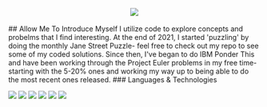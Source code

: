 <!--- <p align="center">
    <a href="https://www.linkedin.com/in/evansemet/" target="_blank"><img src="linkedinlogo.png" width="40" height="40"></a>
    &nbsp;&nbsp;&nbsp;&nbsp;&nbsp;&nbsp;&nbsp;&nbsp;
    <a href="mailto:evancsemet@gmail.com"><img src="gmaillogo.webp" width="40" height="40"></a>
    &nbsp;&nbsp;&nbsp;&nbsp;&nbsp;&nbsp;&nbsp;&nbsp;
    <a href="https://math.stackexchange.com/users/1054197/evan-semet" target="_blank"><img src="mathselogo.png" width="40" height="40"></a>
    &nbsp;&nbsp;&nbsp;&nbsp;&nbsp;&nbsp;&nbsp;&nbsp;
    <a href="https://stackoverflow.com/users/17670386/evan-semet" target="_blank"><img src="stackoverflowlogo.png" width="40" height="40"></a>
</p> ---!>

<p align="center">
    <img src="https://profile-counter.glitch.me/evansemet/count.svg" /> 
</p>


## Allow Me To Introduce Myself

I utilize code to explore concepts and probelms that I find interesting. At the end of 2021, I started 'puzzling' by doing the monthly Jane Street Puzzle- feel free to check out my repo to see some of my coded solutions. Since then, I've began to do IBM Ponder This and have been working through the Project Euler problems in my free time- starting with the 5-20% ones and working my way up to being able to do the most recent ones released.



### Languages & Technologies
<p>
  <img src="https://img.shields.io/badge/c++-%2300599C.svg?style=For-the-badge&logo=c%2B%2B&logoColor=white" />
  <img src="https://img.shields.io/badge/python-3670A0?style=For-the-badge&logo=python&logoColor=ffdd54" />
  <img src="https://img.shields.io/badge/numpy-%23013243.svg?style=For-the-badge&logo=numpy&logoColor=white" />
  <img src="https://img.shields.io/badge/pandas-%23150458.svg?style=For-the-badge&logo=pandas&logoColor=white" />
  <img src="https://img.shields.io/badge/Plotly-%233F4F75.svg?style=For-the-badge&logo=plotly&logoColor=white" />
  <img src="https://img.shields.io/badge/Matplotlib-%23ffffff.svg?style=For-the-badge&logo=Matplotlib&logoColor=black" />
</p>
